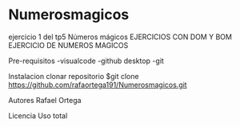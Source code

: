 # Numerosmagicos
ejercicio 1 del tp5 Números mágicos
EJERCICIOS CON DOM Y BOM
EJERCICIO DE NUMEROS MAGICOS


Pre-requisitos
-visualcode 
-github desktop
-git

Instalacion
 clonar repositorio
 $git clone https://github.com/rafaortega191/Numerosmagicos.git

Autores
Rafael Ortega

Licencia
Uso total